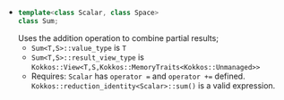  * ```c++
   template<class Scalar, class Space>
   class Sum;
   ```
   Uses the addition operation to combine partial results;
   * `Sum<T,S>::value_type` is `T`
   * `Sum<T,S>::result_view_type` is `Kokkos::View<T,S,Kokkos::MemoryTraits<Kokkos::Unmanaged>>`
   * Requires: `Scalar` has `operator =` and `operator +=` defined. `Kokkos::reduction_identity<Scalar>::sum()` is a valid expression. 
